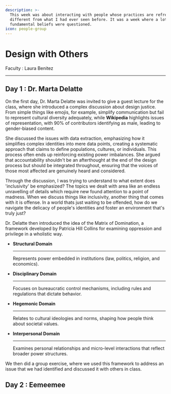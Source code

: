 ```yaml
---
description: >-
  This week was about interacting with people whose practices are refreshingly
  different from what I had ever seen before. It was a week where a lot of my
  fundamental beliefs were questioned.
icon: people-group
---
```


# Design with Others

Faculty : Laura Benitez

***

## Day 1 : Dr. Marta Delatte

On the first day, Dr. Marta Delatte was invited to give a guest lecture for the class, where she introduced a complex discussion about design justice. From simple things like emojis, for example, simplify communication but fail to represent cultural diversity adequately, while **Wikipedia** highlights issues of representation, with 90% of contributors identifying as male, leading to gender-biased content.&#x20;

She discussed the issues with data extraction, emphasizing how it simplifies complex identities into mere data points, creating a systematic approach that claims to define populations, cultures, or individuals. This process often ends up reinforcing existing power imbalances. She argued that accountability shouldn't be an afterthought at the end of the design process but should be integrated throughout, ensuring that the voices of those most affected are genuinely heard and considered.

Through the discussion, I was trying to understand to what extent does 'inclusivity' be emphasized? The topics we dealt with area like an endless unravelling of details which require new found attention to a point of madness. When we discuss things like inclusivity, another thing that comes with it is offense. In a world thats just waiting to be offended, how do we navigate the delicacy of people's identities and foster an environment that's truly just?

Dr. Delatte then introduced the idea of the Matrix of Domination, a framework developed by Patricia Hill Collins for examining oppression and privilege in a wholistic way.

*   &#x20;**Structural Domain**

    ***

    Represents power embedded in institutions (law, politics, religion, and economics).
*   &#x20;**Disciplinary Domain**

    ***

    Focuses on bureaucratic control mechanisms, including rules and regulations that dictate behavior.
*   &#x20;**Hegemonic Domain**

    ***

    Relates to cultural ideologies and norms, shaping how people think about societal values.
*   &#x20;**Interpersonal Domain**

    ***

    Examines personal relationships and micro-level interactions that reflect broader power structures.

We then did a group exercise, where we used this framework to address an issue that we had identified and discussed it with others in class.&#x20;



## &#x20;Day 2 : Eemeemee

